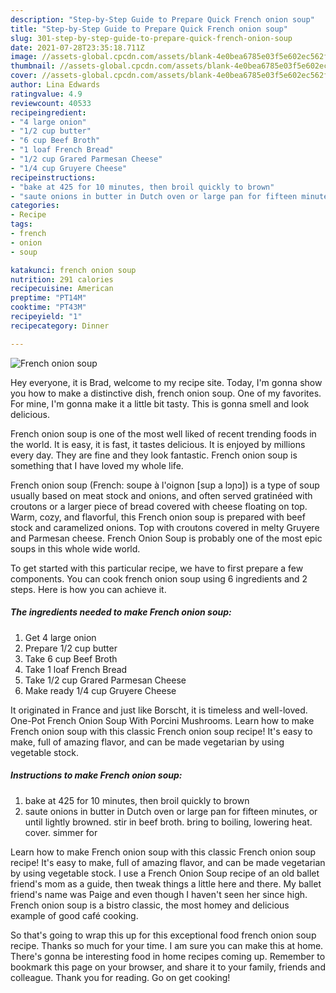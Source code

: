 ```yaml
---
description: "Step-by-Step Guide to Prepare Quick French onion soup"
title: "Step-by-Step Guide to Prepare Quick French onion soup"
slug: 301-step-by-step-guide-to-prepare-quick-french-onion-soup
date: 2021-07-28T23:35:18.711Z
image: //assets-global.cpcdn.com/assets/blank-4e0bea6785e03f5e602ec562f230caae08da540cada707380b4fe1bbebba43da.png
thumbnail: //assets-global.cpcdn.com/assets/blank-4e0bea6785e03f5e602ec562f230caae08da540cada707380b4fe1bbebba43da.png
cover: //assets-global.cpcdn.com/assets/blank-4e0bea6785e03f5e602ec562f230caae08da540cada707380b4fe1bbebba43da.png
author: Lina Edwards
ratingvalue: 4.9
reviewcount: 40533
recipeingredient:
- "4 large onion"
- "1/2 cup butter"
- "6 cup Beef Broth"
- "1 loaf French Bread"
- "1/2 cup Grared Parmesan Cheese"
- "1/4 cup Gruyere Cheese"
recipeinstructions:
- "bake at 425 for 10 minutes, then broil quickly to brown"
- "saute onions in butter in Dutch oven or large pan for fifteen minutes, or until lightly browned.  stir in beef broth.  bring to boiling, lowering heat. cover. simmer for"
categories:
- Recipe
tags:
- french
- onion
- soup

katakunci: french onion soup 
nutrition: 291 calories
recipecuisine: American
preptime: "PT14M"
cooktime: "PT43M"
recipeyield: "1"
recipecategory: Dinner

---
```



![French onion soup](//assets-global.cpcdn.com/assets/blank-4e0bea6785e03f5e602ec562f230caae08da540cada707380b4fe1bbebba43da.png)

Hey everyone, it is Brad, welcome to my recipe site. Today, I'm gonna show you how to make a distinctive dish, french onion soup. One of my favorites. For mine, I'm gonna make it a little bit tasty. This is gonna smell and look delicious.

French onion soup is one of the most well liked of recent trending foods in the world. It is easy, it is fast, it tastes delicious. It is enjoyed by millions every day. They are fine and they look fantastic. French onion soup is something that I have loved my whole life.

French onion soup (French: soupe à l&#39;oignon [sup a lɔɲɔ]) is a type of soup usually based on meat stock and onions, and often served gratinéed with croutons or a larger piece of bread covered with cheese floating on top. Warm, cozy, and flavorful, this French onion soup is prepared with beef stock and caramelized onions. Top with croutons covered in melty Gruyere and Parmesan cheese. French Onion Soup is probably one of the most epic soups in this whole wide world.


To get started with this particular recipe, we have to first prepare a few components. You can cook french onion soup using 6 ingredients and 2 steps. Here is how you can achieve it.

<!--inarticleads1-->

##### The ingredients needed to make French onion soup:

1. Get 4 large onion
1. Prepare 1/2 cup butter
1. Take 6 cup Beef Broth
1. Take 1 loaf French Bread
1. Take 1/2 cup Grared Parmesan Cheese
1. Make ready 1/4 cup Gruyere Cheese


It originated in France and just like Borscht, it is timeless and well-loved. One-Pot French Onion Soup With Porcini Mushrooms. Learn how to make French onion soup with this classic French onion soup recipe! It&#39;s easy to make, full of amazing flavor, and can be made vegetarian by using vegetable stock. 

<!--inarticleads2-->

##### Instructions to make French onion soup:

1. bake at 425 for 10 minutes, then broil quickly to brown
1. saute onions in butter in Dutch oven or large pan for fifteen minutes, or until lightly browned.  stir in beef broth.  bring to boiling, lowering heat. cover. simmer for


Learn how to make French onion soup with this classic French onion soup recipe! It&#39;s easy to make, full of amazing flavor, and can be made vegetarian by using vegetable stock. I use a French Onion Soup recipe of an old ballet friend&#39;s mom as a guide, then tweak things a little here and there. My ballet friend&#39;s name was Paige and even though I haven&#39;t seen her since high. French onion soup is a bistro classic, the most homey and delicious example of good café cooking. 

So that's going to wrap this up for this exceptional food french onion soup recipe. Thanks so much for your time. I am sure you can make this at home. There's gonna be interesting food in home recipes coming up. Remember to bookmark this page on your browser, and share it to your family, friends and colleague. Thank you for reading. Go on get cooking!
